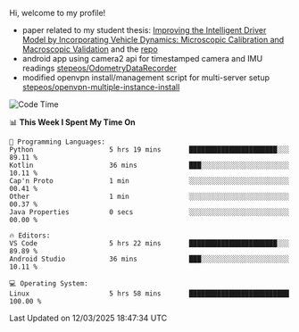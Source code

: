 Hi, welcome to my profile!

* paper related to my student thesis: [Improving the Intelligent Driver Model by Incorporating Vehicle Dynamics: Microscopic Calibration and Macroscopic Validation](https://doi.org/10.48550/arXiv.2408.03722) and the [repo](https://github.com/stepeos/pycarmodel_calibration)
* android app using camera2 api for timestamped camera and IMU readings [stepeos/OdometryDataRecorder](https://github.com/stepeos/OdometryDataRecorder)
* modified openvpn install/management script for multi-server setup [stepeos/openvpn-multiple-instance-install](https://github.com/stepeos/openvpn-multiple-instance-install)

<!--START_SECTION:waka-->
![Code Time](http://img.shields.io/badge/Code%20Time-2%2C006%20hrs%204%20mins-blue)

📊 **This Week I Spent My Time On** 

```text
💬 Programming Languages: 
Python                   5 hrs 19 mins       ██████████████████████░░░   89.11 % 
Kotlin                   36 mins             ███░░░░░░░░░░░░░░░░░░░░░░   10.11 % 
Cap'n Proto              1 min               ░░░░░░░░░░░░░░░░░░░░░░░░░   00.41 % 
Other                    1 min               ░░░░░░░░░░░░░░░░░░░░░░░░░   00.37 % 
Java Properties          0 secs              ░░░░░░░░░░░░░░░░░░░░░░░░░   00.00 % 

🔥 Editors: 
VS Code                  5 hrs 22 mins       ██████████████████████░░░   89.89 % 
Android Studio           36 mins             ███░░░░░░░░░░░░░░░░░░░░░░   10.11 % 

💻 Operating System: 
Linux                    5 hrs 58 mins       █████████████████████████   100.00 % 
```


 Last Updated on 12/03/2025 18:47:34 UTC
<!--END_SECTION:waka-->
